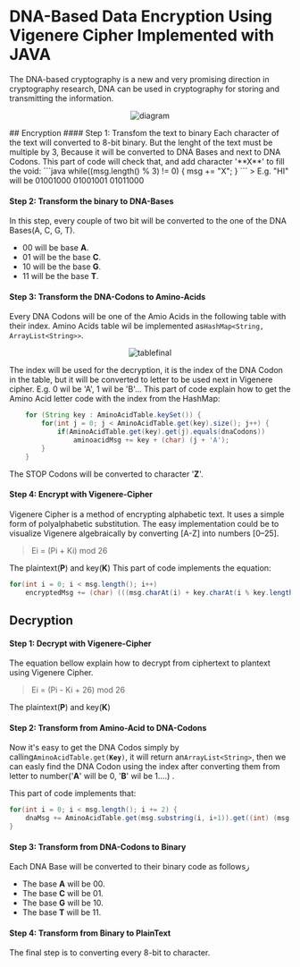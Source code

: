 # DNA-Based Data Encryption Using Vigenere Cipher Implemented with JAVA
The DNA-based cryptography is a new and very promising direction in cryptography research, DNA can be used in cryptography for storing and transmitting the
information.<br><p align="center">
![diagram](https://user-images.githubusercontent.com/86023602/149540315-9750648a-0836-4300-9878-7ba912368084.png)
</p>
## Encryption
#### Step 1: Transfom the text to binary
Each character of the text will converted to 8-bit binary. But the lenght of the text must be multiple by 3, Because it will be converted to DNA Bases and next to DNA Codons.
This part of code will check that, and add character '**X**' to fill the void:
 ```java
while((msg.length() % 3) != 0) {
            msg += "X";
}
```
> E.g. "HI" will be 01001000 01001001 01011000

#### Step 2: Transform the binary to DNA-Bases
In this step, every couple of two bit will be converted to the one of the DNA Bases(A, C, G, T).
- 00 will be base **A**.
- 01 will be the base **C**.
- 10 will be the base **G**.
- 11 will be the base **T**.

#### Step 3: Transform the DNA-Codons to Amino-Acids
Every DNA Codons will be one of the Amio Acids in the following table with their index. Amino Acids table wil be implemented as<code>HashMap&lt;String, ArrayList&lt;String&gt;&gt;</code>.<br><p align="center">
![tablefinal](https://user-images.githubusercontent.com/86023602/149537586-2484dadf-9a67-410c-b970-09be7e732321.png)
</p>
The index will be used for the decryption, it is the index of the DNA Codon in the table, but it will be converted to letter to be used next in Vigenere cipher. E.g. 0 wil be 'A', 1 wil be 'B'...
This part of code explain how to get the Amino Acid letter code with the index from the HashMap:

```java
	for (String key : AminoAcidTable.keySet()) {
		for(int j = 0; j < AminoAcidTable.get(key).size(); j++) {
			if(AminoAcidTable.get(key).get(j).equals(dnaCodons))
				aminoacidMsg += key + (char) (j + 'A');
		}
	}
```
The STOP Codons will be converted to character '**Z**'.

#### Step 4: Encrypt with Vigenere-Cipher
Vigenere Cipher is a method of encrypting alphabetic text. It uses a simple form of polyalphabetic substitution.
The easy implementation could be to visualize Vigenere algebraically by converting [A-Z] into numbers [0–25].
> Ei = (Pi + Ki) mod 26

The plaintext(**P**) and key(**K**)
This part of code implements the equation:
```java
for(int i = 0; i < msg.length(); i++) 
	encryptedMsg += (char) (((msg.charAt(i) + key.charAt(i % key.length())) % 26) + 'A');
```

## Decryption
#### Step 1: Decrypt with Vigenere-Cipher
The equation bellow explain how to decrypt from ciphertext to plantext using Vigenere Cipher.
> Ei = (Pi - Ki + 26) mod 26

The plaintext(**P**) and key(**K**)

#### Step 2: Transform from Amino-Acid to DNA-Codons
Now it's easy to get the DNA Codos simply by calling<code>AminoAcidTable.get(**Key**)</code>, it will return an<code>ArrayList&lt;String&gt;</code>, then we can easly find the DNA Codon using the index after converting them from letter to number('**A**' will be 0, '**B**' wil be 1....) .

This part of code implements that:
```java
for(int i = 0; i < msg.length(); i += 2) {
	dnaMsg += AminoAcidTable.get(msg.substring(i, i+1)).get((int) (msg.charAt(i+1) - 'A'));
}
```

#### Step 3: Transform from DNA-Codons to Binary
Each DNA Base will be converted to their binary code as followsز
- The base **A** will be 00.
- The base **C** will be 01.
- The base **G** will be 10.
- The base **T** will be 11.

#### Step 4: Transform from Binary to PlainText
The final step is to converting every 8-bit to character.
